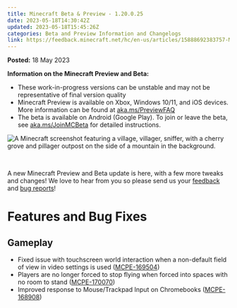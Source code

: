 ```yaml
---
title: Minecraft Beta & Preview - 1.20.0.25
date: 2023-05-18T14:30:42Z
updated: 2023-05-18T15:45:26Z
categories: Beta and Preview Information and Changelogs
link: https://feedback.minecraft.net/hc/en-us/articles/15888692383757-Minecraft-Beta-Preview-1-20-0-25
---
```


**Posted:** 18 May 2023

**Information on the Minecraft Preview and Beta:**

- These work-in-progress versions can be unstable and may not be representative of final version quality
- Minecraft Preview is available on Xbox, Windows 10/11, and iOS devices. More information can be found at [aka.ms/PreviewFAQ](https://aka.ms/PreviewFAQ)
- The beta is available on Android (Google Play). To join or leave the beta, see [aka.ms/JoinMCBeta](https://aka.ms/JoinMCBeta) for detailed instructions.

![A Minecraft screenshot featuring a village, villager, sniffer, with a cherry grove and pillager outpost on the side of a mountain in the background.](https://feedback.minecraft.net/hc/article_attachments/15888568053389)

 

A new Minecraft Preview and Beta update is here, with a few more tweaks and changes! We love to hear from you so please send us your [feedback](https://aka.ms/MC120Feedback) and [bug reports](https://bugs.mojang.com/)!

# **Features and Bug Fixes**

## **Gameplay**

- Fixed issue with touchscreen world interaction when a non-default field of view in video settings is used ([MCPE-169504](https://bugs.mojang.com/browse/MCPE-169504))
- Players are no longer forced to stop flying when forced into spaces with no room to stand ([MCPE-170070](https://bugs.mojang.com/browse/MCPE-170070))
- Improved response to Mouse/Trackpad Input on Chromebooks ([MCPE-168908](https://bugs.mojang.com/browse/MCPE-168908))
